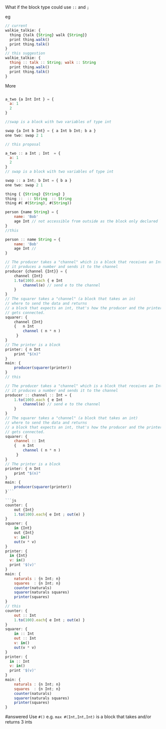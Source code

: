 What if the block type could use `::` and `;`

eg
```javascript
// current
walkie_talkie: {
  thing {talk {String} walk {String}} 
  print thing.walk()
  print thing.talk()
}
// this suggestion
walkie_talkie: {
  thing :: talk :: String; walk :: String
  print thing.walk()
  print thing.talk()
}
```

More
```js

a_two {a Int Int } = {
  a: 1
  2
}

//swap is a block with two variables of type int

swap {a Int b Int} = { a Int b Int; b a }
one two: swap 2 1 

// this proposal 

a_two :: a Int ; Int  = {
  a: 1
  2
}
// swap is a block with two variables of type int

swap :: a Int; b Int = { b a }
one two: swap 2 1 
```

```js
thing { {String} {String} }
thing ::  :: String  :: String
thing #( #(String), #(String))
```


```js
person {name String} = {
    name: 'Bob'
    age Int // not accessible from outside as the block only declared `name String`
}
//this

person :: name String = {
    name: 'Bob'
    age Int // 
}
```
```js
// The producer takes a "channel" which is a block that receives an Int
// it produces a number and sends it to the channel 
producer {channel {Int}} = {
	channel {Int}
	1.to(100).each { e Int
		channel(e) // send e to the channel
	}
} 
// The squarer takes a "channel" (a block that takes an in)
// where to send the data and returns 
// a block that expects an int, that's how the producer and the printer 
// gets connected.
squarer: {
	channel {Int}
	{   n Int 
		channel ( n * n )
	 }
}
// The printer is a block
printer: { n Int 
    print "$(n)"
}
main: {
	producer(squarer(printer)) 
}
// this

// The producer takes a "channel" which is a block that receives an Int
// it produces a number and sends it to the channel 
producer :: channel :: Int = {
	1.to(100).each { e Int
		channel(e) // send e to the channel
	}
} 
// The squarer takes a "channel" (a block that takes an int)
// where to send the data and returns 
// a block that expects an int, that's how the producer and the printer 
// gets connected.
squarer: {
	channel :: Int
	{   n Int 
		channel ( n * n )
	 }
}
// The printer is a block
printer: { n Int 
    print "$(n)"
}
main: {
	producer(squarer(printer)) 
}```

```js
counter: {
	out {Int}
	1.to(100).each{ e Int ; out(e) }
}
squarer: {
	in {Int}
	out {Int}
	v: in()
	out(v * v)
}
printer: {
  in {Int}
  v: in()
  print '$(v)'
}
main: {
    naturals : {n Int; n}
    squares  : {n Int; n}
    counter(naturals)
    squarer(naturals squares)
    printer(squares)
}
// this
counter: {
	out :: Int
	1.to(100).each{ e Int ; out(e) }
}
squarer: {
	in :: Int
	out :: Int
	v: in()
	out(v * v)
}
printer: {
  in :: Int
  v: in()
  print '$(v)'
}
main: {
    naturals : {n Int; n}
    squares  : {n Int; n}
    counter(naturals)
    squarer(naturals squares)
    printer(squares)
}
```


#answered  Use `#()` e.g. `max #(Int,Int,Int)` is a block that takes and/or returns 3 ints
